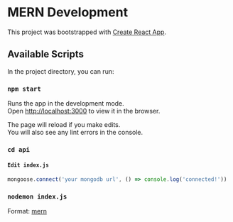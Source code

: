 # MERN Development

This project was bootstrapped with [Create React App](https://github.com/facebook/create-react-app).

## Available Scripts

In the project directory, you can run:

### `npm start`

Runs the app in the development mode.\
Open [http://localhost:3000](http://localhost:3000) to view it in the browser.

The page will reload if you make edits.\
You will also see any lint errors in the console.

### `cd api`

#### `Edit index.js`
```javascript
mongoose.connect('your mongodb url', () => console.log('connected!'))
```

### `nodemon index.js`

Format: [mern](https://webassets.mongodb.com/_com_assets/cms/mern-stack-b9q1kbudz0.png)
